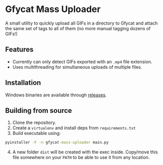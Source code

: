 # Gfycat Mass Uploader

A small utility to quickly upload all GIFs in a directory 
to Gfycat and attach the same set of tags to all of them (no more
manual tagging dozens of GIFs!)

## Features
- Currently can only detect GIFs exported with an `.mp4` file extension. 
- Uses multithreading for simultaneous uploads of multiple files.

## Installation
Windows binaries are available through
[releases](https://github.com/kvdomingo/gfycat-mass-uploader/releases).

## Building from source
1. Clone the repository.
2. Create a `virtualenv` and install deps from `requirements.txt`
3. Build executable using:
```cmd
pyinstaller -F -n gfycat-mass-uploader main.py
```
4. A new folder `dist` will be created with the exec inside.
Copy/move this file somewhere on your `PATH` to be able to use
it from any location.
